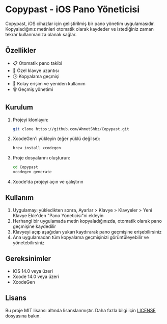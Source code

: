 # Copypast - iOS Pano Yöneticisi

Copypast, iOS cihazlar için geliştirilmiş bir pano yönetim uygulamasıdır. Kopyaladığınız metinleri otomatik olarak kaydeder ve istediğiniz zaman tekrar kullanmanıza olanak sağlar.

## Özellikler

- 📋 Otomatik pano takibi
- 📱 Özel klavye uzantısı
- 🕒 Kopyalama geçmişi
- 🔄 Kolay erişim ve yeniden kullanım
- 🗑️ Geçmiş yönetimi

## Kurulum

1. Projeyi klonlayın:
   ```bash
   git clone https://github.com/AhmetShbz/Copypast.git
   ```

2. XcodeGen'i yükleyin (eğer yüklü değilse):
   ```bash
   brew install xcodegen
   ```

3. Proje dosyalarını oluşturun:
   ```bash
   cd Copypast
   xcodegen generate
   ```

4. Xcode'da projeyi açın ve çalıştırın

## Kullanım

1. Uygulamayı yükledikten sonra, Ayarlar > Klavye > Klavyeler > Yeni Klavye Ekle'den "Pano Yöneticisi"ni ekleyin
2. Herhangi bir uygulamada metin kopyaladığınızda, otomatik olarak pano geçmişine kaydedilir
3. Klavyeyi açıp aşağıdan yukarı kaydırarak pano geçmişine erişebilirsiniz
4. Ana uygulamadan tüm kopyalama geçmişinizi görüntüleyebilir ve yönetebilirsiniz

## Gereksinimler

- iOS 14.0 veya üzeri
- Xcode 14.0 veya üzeri
- XcodeGen

## Lisans

Bu proje MIT lisansı altında lisanslanmıştır. Daha fazla bilgi için [LICENSE](LICENSE) dosyasına bakın. 